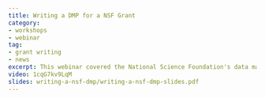 ```yaml
---
title: Writing a DMP for a NSF Grant
category:
- workshops
- webinar 
tag: 
- grant writing 
- news 
excerpt: This webinar covered the National Science Foundation's data management requirements for their grants. We discussed the background for the NSF's data management plan requirements, the different components required, and where to find more information. 
video: 1cqG7kv9LqM
slides: writing-a-nsf-dmp/writing-a-nsf-dmp-slides.pdf
---
```


 